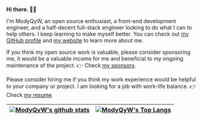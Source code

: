 <!--
**ModyQyW/ModyQyW** is a ✨ _special_ ✨ repository because its `README.md` (this file) appears on your GitHub profile.

Here are some ideas to get you started:

- 🔭 I’m currently working on ...
- 🌱 I’m currently learning ...
- 👯 I’m looking to collaborate on ...
- 🤔 I’m looking for help with ...
- 💬 Ask me about ...
- 📫 How to reach me: ...
- 😄 Pronouns: ...
- ⚡ Fun fact: ...
-->

<strong> Hi there. 👋🏻 </strong>

I'm ModyQyW, an open source enthusiast, a front-end development engineer, and a half-decent full-stack engineer looking to do what I can to help others. I keep learning to make myself better. You can check out [my GitHub profile](https://github.com/ModyQyW) and [my website](https://modyqyw.top) to learn more about me.

If you think my open source work is valuable, please consider sponsoring me, it would be a valuable income for me and beneficial to my ongoing maintenance of the project. 👉 Check [my sponsors](https://github.com/ModyQyW/sponsors).

Please consider hiring me if you think my work experience would be helpful to your company or project. I am looking for a job with work-life balance. 👉 Check [my resume](https://resume.modyqyw.top).

| <a href="https://github.com/ModyQyW/github-readme-stats"><img align="center" src="https://github-readme-stats.vercel.app/api?username=ModyQyW&show_icons=true&include_all_commits=true&hide_border=true" alt="ModyQyW's github stats" /></a> | <a href="https://github.com/ModyQyW/github-readme-stats"><img align="center" src="https://github-readme-stats.vercel.app/api/top-langs/?username=ModyQyW&layout=compact&hide_border=true" alt="ModyQyW's Top Langs" /></a> |
| -------------------------------------------------------------------------------------------------------------------------------------------------------------------------------------------------------------------------------------------- | -------------------------------------------------------------------------------------------------------------------------------------------------------------------------------------------------------------------------- |
